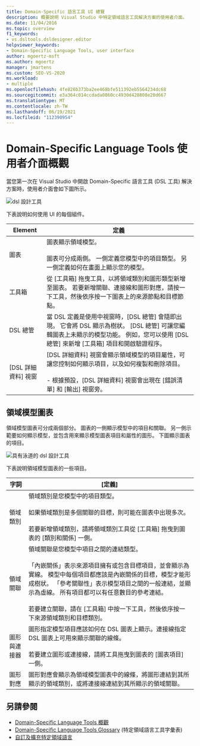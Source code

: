 ```yaml
---
title: Domain-Specific 語言工具 UI 總覽
description: 概要說明 Visual Studio 中特定領域語言工具解決方案的使用者介面。
ms.date: 11/04/2016
ms.topic: overview
f1_keywords:
- vs.dsltools.dsldesigner.editor
helpviewer_keywords:
- Domain-Specific Language Tools, user interface
author: mgoertz-msft
ms.author: mgoertz
manager: jmartens
ms.custom: SEO-VS-2020
ms.workload:
- multiple
ms.openlocfilehash: 4fe826b373ba2ee468bfe511392eb5564234dc68
ms.sourcegitcommit: e3a364c014ccdada0860cc4930d428808e20d667
ms.translationtype: MT
ms.contentlocale: zh-TW
ms.lasthandoff: 06/19/2021
ms.locfileid: "112390954"
---
```

# <a name="overview-of-the-domain-specific-language-tools-user-interface"></a>Domain-Specific Language Tools 使用者介面概觀
當您第一次在 Visual Studio 中開啟 Domain-Specific 語言工具 (DSL 工具) 解決方案時，使用者介面會如下圖所示。

 ![dsl 設計工具](../modeling/media/dsl_designer.png)

 下表說明如何使用 UI 的每個組件。

|**Element**|**定義**|
|-|-|
|圖表|圖表顯示領域模型。<br /><br /> 圖表可分成兩側。 一側定義您模型中的項目類型。 另一側定義如何在畫面上顯示您的模型。|
|工具箱|從 [工具箱] 拖曳工具，以將領域類別和圖形類型新增至圖表。 若要新增關聯、連接線和圖形對應，請按一下工具，然後依序按一下圖表上的來源節點和目標節點。|
|DSL 總管|當 DSL 定義是使用中視窗時，[DSL 總管] 會隨即出現。 它會將 DSL 顯示為樹狀。 [DSL 總管] 可讓您編輯圖表上未顯示的模型功能。 例如，您可以使用 [DSL 總管] 來新增 [工具箱] 項目和開啟驗證程序。|
|[DSL 詳細資料] 視窗|[DSL 詳細資料] 視窗會顯示領域模型的項目屬性，可讓您控制如何顯示項目，以及如何複製和刪除項目。<br /><br /> -   根據預設，[DSL 詳細資料] 視窗會出現在 [錯誤清單] 和 [輸出] 視窗旁。|

## <a name="the-domain-model-diagram"></a>領域模型圖表
 領域模型圖表可分成兩個部分。 圖表的一側顯示模型中的項目和關聯。 另一側示範要如何顯示模型，並包含用來顯示模型圖表項目和屬性的圖形。 下圖顯示圖表的項目。

 ![具有泳道的 dsl 設計工具](../modeling/media/dsl_desinger.png)

 下表說明領域模型圖表的一些項目。

|**字詞**|**[定義]**|
|-|-|
|領域類別|領域類別是您模型中的項目類型。<br /><br /> 如果領域類別是多個關聯的目標，則可能在圖表中出現多次。<br /><br /> 若要新增領域類別，請將領域類別工具從 [工具箱] 拖曳到圖表的 [類別和關係] 一側。|
|領域關聯|領域關聯是您模型中項目之間的連結類型。<br /><br /> 「內嵌關係」表示來源項目擁有或包含目標項目，並會顯示為實線。 模型中每個項目都應該是內嵌關係的目標，模型才能形成樹狀。 「參考關聯性」表示模型項目之間的一般連結，並顯示為虛線。 所有項目都可以有任意數目的參考連結。<br /><br /> 若要建立關聯，請在 [工具箱] 中按一下工具，然後依序按一下來源領域類別和目標類別。|
|圖形與連接器|圖形指定模型項目應該如何在 DSL 圖表上顯示。連接線指定 DSL 圖表上可用來顯示關聯的線條。<br /><br /> 若要建立圖形或連接線，請將工具拖曳到圖表的 [圖表項目] 一側。|
|圖形對應|圖形對應會顯示為領域模型圖表中的線條，將圖形連結到其所顯示的領域類別，或將連接線連結到其所顯示的領域關聯。|

## <a name="see-also"></a>另請參閱

- [Domain-Specific Language Tools 概觀](../modeling/overview-of-domain-specific-language-tools.md)
- [Domain-Specific Language Tools Glossary](/previous-versions/bb126564(v=vs.100)) (特定領域語言工具字彙表)
- [自訂及擴充特定領域語言](../modeling/customizing-and-extending-a-domain-specific-language.md)
